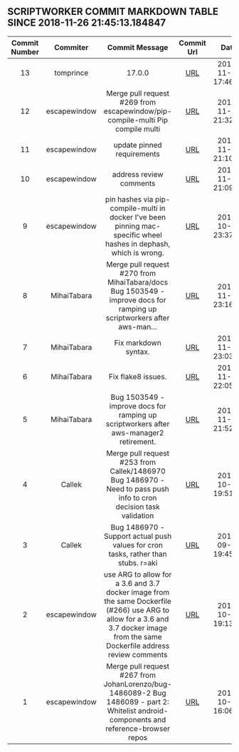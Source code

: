 ## SCRIPTWORKER COMMIT MARKDOWN TABLE SINCE 2018-11-26 21:45:13.184847

| Commit Number | Commiter | Commit Message | Commit Url | Date | 
|:---:|:----:|:----------------------------------:|:------:|:----:| 
|13|tomprince|17.0.0|[URL](https://github.com/mozilla-releng/scriptworker/commit/0b1e25dfc8c1a6d2b4de965fb1d1f3a6955e9a9f)|2018-11-27 17:46:52
|12|escapewindow|Merge pull request #269 from escapewindow/pip-compile-multi  Pip compile multi|[URL](https://github.com/mozilla-releng/scriptworker/commit/ae4cc4de36bd59a235c7a48e17d15c827caa3024)|2018-11-13 21:32:49
|11|escapewindow|update pinned requirements|[URL](https://github.com/mozilla-releng/scriptworker/commit/48f9c9ca3c0d1eaae3c41d76f9166224a6eee45f)|2018-11-13 21:10:04
|10|escapewindow|address review comments|[URL](https://github.com/mozilla-releng/scriptworker/commit/f760315f4f9f06e9492f4c87d8b79cfa0bde61c6)|2018-11-13 21:09:55
|9|escapewindow|pin hashes via pip-compile-multi in docker  I've been pinning mac-specific wheel hashes in dephash, which is wrong.|[URL](https://github.com/mozilla-releng/scriptworker/commit/648de55b994a2fb9f57bd6991e7a8a54ef3a4790)|2018-10-30 23:37:30
|8|MihaiTabara|Merge pull request #270 from MihaiTabara/docs  Bug 1503549 - improve docs for ramping up scriptworkers after aws-man…|[URL](https://github.com/mozilla-releng/scriptworker/commit/7ecf1958e98b1822e596651a62c1581bde8b7436)|2018-11-02 23:16:33
|7|MihaiTabara|Fix markdown syntax.|[URL](https://github.com/mozilla-releng/scriptworker/commit/b722dc37d9187e791e13dd4c190880f74034250d)|2018-11-02 23:03:24
|6|MihaiTabara|Fix flake8 issues.|[URL](https://github.com/mozilla-releng/scriptworker/commit/c63ffda1e5131ea82c157f117f01098e53b9ebf4)|2018-11-02 22:05:21
|5|MihaiTabara|Bug 1503549 - improve docs for ramping up scriptworkers after aws-manager2 retirement.|[URL](https://github.com/mozilla-releng/scriptworker/commit/34f792dc72185b3ea99c1c81a7d3337674779b84)|2018-11-02 21:52:28
|4|Callek|Merge pull request #253 from Callek/1486970   Bug 1486970 - Need to pass push info to cron decision task validation|[URL](https://github.com/mozilla-releng/scriptworker/commit/2f38da7282620af08f08a1f63cd2cdcd4e72a4b9)|2018-10-19 19:51:57
|3|Callek|Bug 1486970 - Support actual push values for cron tasks, rather than stubs. r=aki|[URL](https://github.com/mozilla-releng/scriptworker/commit/5646e094d8f0b932f2f53709f2b387981f0b661b)|2018-09-06 19:45:53
|2|escapewindow|use ARG to allow for a 3.6 and 3.7 docker image from the same Dockerfile (#266)    use ARG to allow for a 3.6 and 3.7 docker image from the same Dockerfile      address review comments|[URL](https://github.com/mozilla-releng/scriptworker/commit/8dc1015249cb00b010a97633c194f5999102b434)|2018-10-19 19:13:55
|1|escapewindow|Merge pull request #267 from JohanLorenzo/bug-1486089-2  Bug 1486089 - part 2: Whitelist android-components and reference-browser repos|[URL](https://github.com/mozilla-releng/scriptworker/commit/e6257cd7db50c2c308221846f5eac7cc205a4ce1)|2018-10-15 16:06:45


